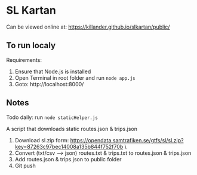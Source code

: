 # SL Kartan

Can be viewed online at: https://killander.github.io/slkartan/public/

## To run localy

Requirements:

1. Ensure that Node.js is installed
2. Open Terminal in root folder and run `node app.js`
3. Goto: http://localhost:8000/

## Notes

Todo daily: run  `node staticHelper.js`

A script that downloads static routes.json & trips.json

1. Download sl.zip form: https://opendata.samtrafiken.se/gtfs/sl/sl.zip?key=87263c97bec14008a135b844f752f70b \
2. Convert (txt/csv --> json) routes.txt & trips.txt to routes.json & trips.json
3. Add routes.json & trips.json to public folder
4. Git push
